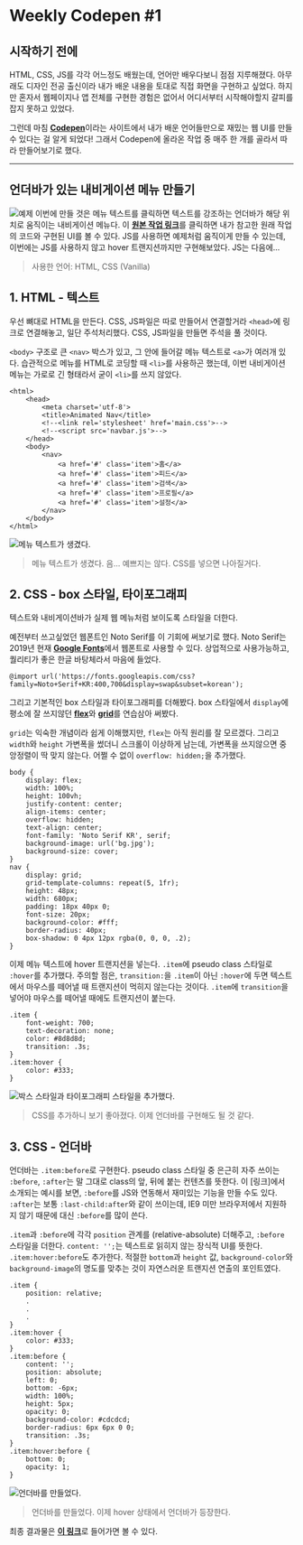 # Weekly Codepen #1

## 시작하기 전에

HTML, CSS, JS를 각각 어느정도 배웠는데, 언어만 배우다보니 점점 지루해졌다. 아무래도 디자인 전공 출신이라 내가 배운 내용을 토대로 직접 화면을 구현하고 싶었다. 하지만 혼자서 웹페이지나 앱 전체를 구현한 경험은 없어서 어디서부터 시작해야할지 갈피를 잡지 못하고 있었다. 

그런데 마침 [**Codepen**](https://codepen.io/)이라는 사이트에서 내가 배운 언어들만으로 재밌는 웹 UI를 만들 수 있다는 걸 알게 되었다! 그래서 Codepen에 올라온 작업 중 매주 한 개를 골라서 따라 만들어보기로 했다.

______

## 언더바가 있는 내비게이션 메뉴 만들기

![예제](md_image/example.png)
이번에 만들 것은 메뉴 텍스트를 클릭하면 텍스트를 강조하는 언더바가 해당 위치로 움직이는 내비게이션 메뉴다. 이 [**원본 작업 링크**](https://codepen.io/knyttneve/pen/LKrGBy)를 클릭하면 내가 참고한 원래 작업의 코드와 구현된 UI를 볼 수 있다. JS를 사용하면 예제처럼 움직이게 만들 수 있는데, 이번에는 JS를 사용하지 않고 hover 트랜지션까지만 구현해보았다. JS는 다음에... 

> 사용한 언어: HTML, CSS (Vanilla)


## 1. HTML - 텍스트

우선 뼈대로 HTML을 만든다. CSS, JS파일은 따로 만들어서 연결할거라 `<head>`에 링크로 연결해놓고, 일단 주석처리했다. CSS, JS파일을 만들면 주석을 풀 것이다.

`<body>` 구조로 큰 `<nav>` 박스가 있고, 그 안에 들어갈 메뉴 텍스트로 `<a>`가 여러개 있다. 습관적으로 메뉴를 HTML로 코딩할 때 `<li>`를 사용하곤 했는데, 이번 내비게이션 메뉴는 가로로 긴 형태라서 굳이 `<li>`를 쓰지 않았다.

```
<html>
    <head>
        <meta charset='utf-8'>
        <title>Animated Nav</title>
        <!--<link rel='stylesheet' href='main.css'>-->
        <!--<script src='navbar.js'>-->
    </head>
    <body>
        <nav>
            <a href='#' class='item'>홈</a>
            <a href='#' class='item'>피드</a>
            <a href='#' class='item'>검색</a>
            <a href='#' class='item'>프로필</a>
            <a href='#' class='item'>설정</a>
        </nav>
    </body>
</html>
```
![메뉴 텍스트가 생겼다.](md_image/html_1.png)
> 메뉴 텍스트가 생겼다. 음... 예쁘지는 않다. CSS를 넣으면 나아질거다.

## 2. CSS - box 스타일, 타이포그래피

텍스트와 내비게이션바가 실제 웹 메뉴처럼 보이도록 스타일을 더한다. 

예전부터 쓰고싶었던 웹폰트인 Noto Serif를 이 기회에 써보기로 했다. Noto Serif는 2019년 현재 [**Google Fonts**](https://fonts.google.com/specimen/Noto+Serif+KR)에서 웹폰트로 사용할 수 있다. 상업적으로 사용가능하고, 퀄리티가 좋은 한글 바탕체라서 마음에 들었다.

```
@import url('https://fonts.googleapis.com/css?family=Noto+Serif+KR:400,700&display=swap&subset=korean');
```
그리고 기본적인 box 스타일과 타이포그래피를 더해봤다. box 스타일에서 `display`에 평소에 잘 쓰지않던 [**flex**](https://heropy.blog/2018/11/24/css-flexible-box/)와 [**grid**](https://developer.mozilla.org/ko/docs/Web/CSS/CSS_Grid_Layout/Basic_concepts_of_grid_layout)를 연습삼아 써봤다. 

`grid`는 익숙한 개념이라 쉽게 이해했지만, `flex`는 아직 원리를 잘 모르겠다. 그리고 `width`와 `height` 가변폭을 썼더니 스크롤이 이상하게 남는데, 가변폭을 쓰지않으면 중앙정렬이 딱 맞지 않는다. 어쩔 수 없이 `overflow: hidden;`을 추가했다.

```
body {
    display: flex;
    width: 100%;
    height: 100vh;
    justify-content: center;
    align-items: center;
    overflow: hidden;
    text-align: center;
    font-family: 'Noto Serif KR', serif;
    background-image: url('bg.jpg');
    background-size: cover;
}
nav {
    display: grid;
    grid-template-columns: repeat(5, 1fr);
    height: 48px;
    width: 680px;
    padding: 18px 40px 0;
    font-size: 20px;
    background-color: #fff;
    border-radius: 40px;
    box-shadow: 0 4px 12px rgba(0, 0, 0, .2);
}
```
이제 메뉴 텍스트에 hover 트랜지션을 넣는다. `.item`에 pseudo class 스타일로 `:hover`를 추가했다. 주의할 점은, `transition:`을 `.item`이 아닌 `:hover`에 두면 텍스트에서 마우스를 떼어낼 때 트랜지션이 먹히지 않는다는 것이다. `.item`에 `transition`을 넣어야 마우스를 떼어낼 때에도 트랜지션이 붙는다.

```
.item {
    font-weight: 700;
    text-decoration: none;
    color: #8d8d8d;
    transition: .3s;
}
.item:hover {
    color: #333;
}
```
![박스 스타일과 타이포그래피 스타일을 추가했다.](md_image/css_1.png)
> CSS를 추가하니 보기 좋아졌다. 이제 언더바를 구현해도 될 것 같다.

## 3. CSS - 언더바

언더바는 `.item:before`로 구현한다. pseudo class 스타일 중 은근히 자주 쓰이는 `:before`, `:after`는 말 그대로 class의 앞, 뒤에 붙는 컨텐츠를 뜻한다. 이 [링크]에서 소개되는 예시를 보면, `:before`를 JS와 연동해서 재미있는 기능을 만들 수도 있다. `:after`는 보통 `:last-child:after`와 같이 쓰이는데, IE9 미만 브라우저에서 지원하지 않기 때문에 대신 `:before`를 많이 쓴다.

`.item`과 `:before`에 각각 `position` 관계를 (relative-absolute) 더해주고, `:before` 스타일을 더한다. `content: '';`는 텍스트로 읽히지 않는 장식적 UI를 뜻한다. `.item:hover:before`도 추가한다. 적절한 `bottom`과 `height` 값, `background-color`와 `background-image`의 명도를 맞추는 것이 자연스러운 트랜지션 연출의 포인트였다.

```
.item {
    position: relative;
    .
    .
    .
}
.item:hover {
    color: #333;
}
.item:before {
    content: '';
    position: absolute;
    left: 0;
    bottom: -6px;
    width: 100%;
    height: 5px;
    opacity: 0;
    background-color: #cdcdcd;
    border-radius: 6px 6px 0 0;
    transition: .3s;
}
.item:hover:before {
    bottom: 0;
    opacity: 1;
}
```
![언더바를 만들었다.](md_image/css_2.png)
> 언더바를 만들었다. 이제 hover 상태에서 언더바가 등장한다.

최종 결과물은 [**이 링크**]()로 들어가면 볼 수 있다.